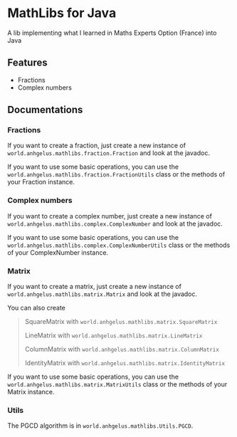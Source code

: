 # MathLibs for Java

A lib implementing what I learned in Maths Experts Option (France) into Java

## Features

- Fractions
- Complex numbers

## Documentations

### Fractions

If you want to create a fraction, just create a new instance of `world.anhgelus.mathlibs.fraction.Fraction` and look at 
the javadoc.

If you want to use some basic operations, you can use the `world.anhgelus.mathlibs.fraction.FractionUtils` class or the 
methods of your Fraction instance.

### Complex numbers

If you want to create a complex number, just create a new instance of `world.anhgelus.mathlibs.complex.ComplexNumber` and
look at the javadoc.

If you want to use some basic operations, you can use the `world.anhgelus.mathlibs.complex.ComplexNumberUtils` class or 
the methods of your ComplexNumber instance.

### Matrix

If you want to create a matrix, just create a new instance of `world.anhgelus.mathlibs.matrix.Matrix` and look at the
javadoc.

You can also create 
> SquareMatrix with `world.anhgelus.mathlibs.matrix.SquareMatrix`
> 
> LineMatrix with `world.anhgelus.mathlibs.matrix.LineMatrix`
> 
> ColumnMatrix with `world.anhgelus.mathlibs.matrix.ColumnMatrix`
> 
> IdentityMatrix with `world.anhgelus.mathlibs.matrix.IdentityMatrix`

If you want to use some basic operations, you can use the `world.anhgelus.mathlibs.matrix.MatrixUtils` class or
the methods of your Matrix instance.

### Utils

The PGCD algorithm is in `world.anhgelus.mathlibs.Utils.PGCD`.

